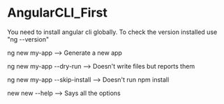 # AngularCLI_First

You need to install angular cli globally. 
To check the version installed use "ng --version"

ng new my-app --> Generate a new app

ng new my-app --dry-run --> Doesn't write files but reports them

ng new my-app --skip-install --> Doesn't run npm install

new new --help --> Says all the options

